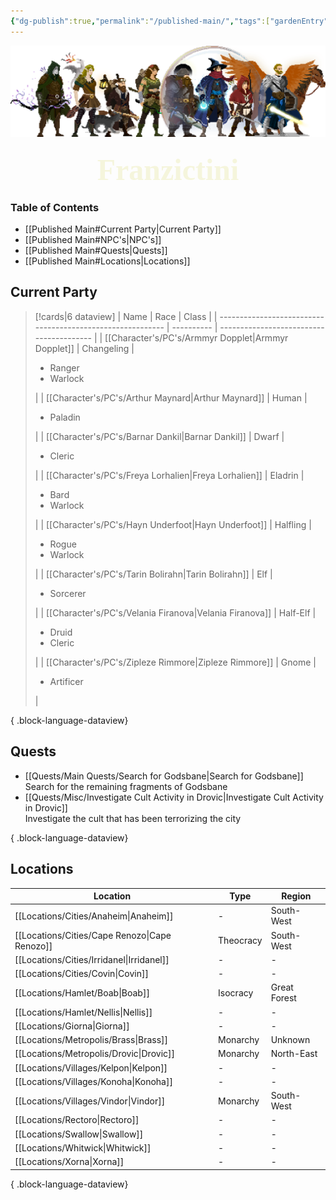 ```yaml
---
{"dg-publish":true,"permalink":"/published-main/","tags":["gardenEntry"],"noteIcon":""}
---
```



![Bad Company.png](/img/user/Attachments/Bad%20Company.png)
<font size="10px" style="font-family: Segoe Print" color=beige><center>**Franzictini**</center></font>
### Table of Contents

- [[Published Main#Current Party\|Current Party]]
- [[Published Main#NPC's\|NPC's]]
- [[Published Main#Quests\|Quests]]
- [[Published Main#Locations\|Locations]]

## Current Party

>[!cards|6 dataview] 
| Name                                                       | Race       | Class                                    |
| ---------------------------------------------------------- | ---------- | ---------------------------------------- |
| [[Character's/PC's/Armmyr Dopplet\|Armmyr Dopplet]]     | Changeling | <ul><li>Ranger</li><li>Warlock</li></ul> |
| [[Character's/PC's/Arthur Maynard\|Arthur Maynard]]     | Human      | <ul><li>Paladin</li></ul>                |
| [[Character's/PC's/Barnar Dankil\|Barnar Dankil]]       | Dwarf      | <ul><li>Cleric</li></ul>                 |
| [[Character's/PC's/Freya Lorhalien\|Freya Lorhalien]]   | Eladrin    | <ul><li>Bard</li><li>Warlock</li></ul>   |
| [[Character's/PC's/Hayn Underfoot\|Hayn Underfoot]]     | Halfling   | <ul><li>Rogue</li><li>Warlock</li></ul>  |
| [[Character's/PC's/Tarin Bolirahn\|Tarin Bolirahn]]     | Elf        | <ul><li>Sorcerer</li></ul>               |
| [[Character's/PC's/Velania Firanova\|Velania Firanova]] | Half-Elf   | <ul><li>Druid</li><li>Cleric</li></ul>   |
| [[Character's/PC's/Zipleze Rimmore\|Zipleze Rimmore]]   | Gnome      | <ul><li>Artificer</li></ul>              |

{ .block-language-dataview}

## Quests

- [[Quests/Main Quests/Search for Godsbane\|Search for Godsbane]]<br>Search for the remaining fragments of Godsbane
- [[Quests/Misc/Investigate Cult Activity in Drovic\|Investigate Cult Activity in Drovic]]<br>Investigate the cult that has been terrorizing the city

{ .block-language-dataview}

## Locations

| Location                                         | Type      | Region       |
| ------------------------------------------------ | --------- | ------------ |
| [[Locations/Cities/Anaheim\|Anaheim]]         | \-        | South-West   |
| [[Locations/Cities/Cape Renozo\|Cape Renozo]] | Theocracy | South-West   |
| [[Locations/Cities/Irridanel\|Irridanel]]     | \-        | \-           |
| [[Locations/Cities/Covin\|Covin]]             | \-        | \-           |
| [[Locations/Hamlet/Boab\|Boab]]               | Isocracy  | Great Forest |
| [[Locations/Hamlet/Nellis\|Nellis]]           | \-        | \-           |
| [[Locations/Giorna\|Giorna]]                  | \-        | \-           |
| [[Locations/Metropolis/Brass\|Brass]]         | Monarchy  | Unknown      |
| [[Locations/Metropolis/Drovic\|Drovic]]       | Monarchy  | North-East   |
| [[Locations/Villages/Kelpon\|Kelpon]]         | \-        | \-           |
| [[Locations/Villages/Konoha\|Konoha]]         | \-        | \-           |
| [[Locations/Villages/Vindor\|Vindor]]         | Monarchy  | South-West   |
| [[Locations/Rectoro\|Rectoro]]                | \-        | \-           |
| [[Locations/Swallow\|Swallow]]                | \-        | \-           |
| [[Locations/Whitwick\|Whitwick]]              | \-        | \-           |
| [[Locations/Xorna\|Xorna]]                    | \-        | \-           |

{ .block-language-dataview}